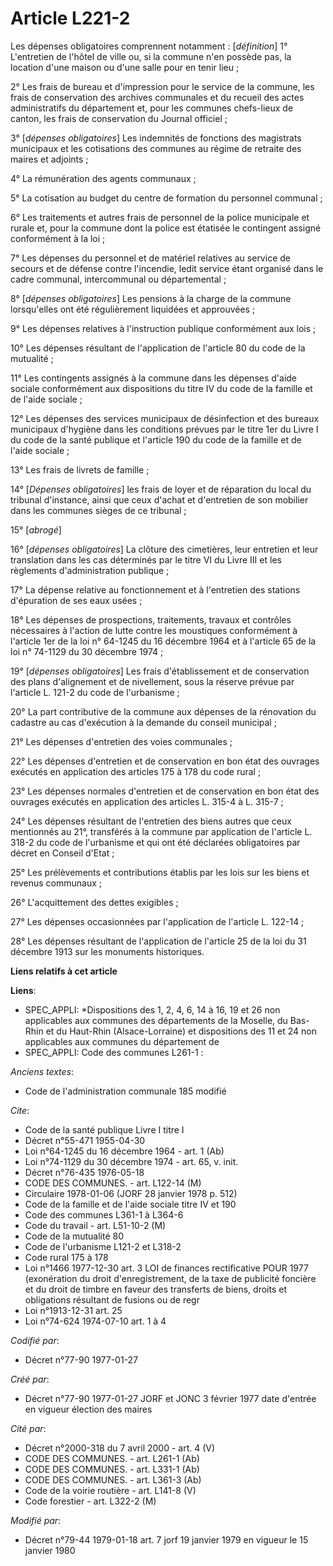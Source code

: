 # Article L221-2

Les dépenses obligatoires comprennent notamment : [*définition*]    1° L'entretien de l'hôtel de ville ou, si la commune n'en
possède pas, la location d'une maison ou d'une salle pour en tenir lieu ; 

2° Les frais de bureau et d'impression pour le service de la commune, les frais de conservation des archives communales et du
recueil des actes administratifs du département et, pour les communes chefs-lieux de canton, les frais de conservation du
Journal officiel ;

3° [*dépenses obligatoires*] Les indemnités de fonctions des magistrats municipaux et les cotisations des communes au régime
de retraite des maires et adjoints ; 

4° La rémunération des agents communaux ; 

5° La cotisation au budget du centre de formation du personnel communal ; 

6° Les traitements et autres frais de personnel de la police municipale et rurale et, pour la commune dont la police est
étatisée le contingent assigné conformément à la loi ; 

7° Les dépenses du personnel et de matériel relatives au service de secours et de défense contre l'incendie, ledit service
étant organisé dans le cadre communal, intercommunal ou départemental ;

8° [*dépenses obligatoires*] Les pensions à la charge de la commune lorsqu'elles ont été régulièrement liquidées et
approuvées ; 

9° Les dépenses relatives à l'instruction publique conformément aux lois ; 

10° Les dépenses résultant de l'application de l'article 80 du code de la mutualité ; 

11° Les contingents assignés à la commune dans les dépenses d'aide sociale conformément aux dispositions du titre IV du code
de la famille et de l'aide sociale ; 

12° Les dépenses des services municipaux de désinfection et des bureaux municipaux d'hygiène dans les conditions prévues par
le titre 1er du Livre I du code de la santé publique et l'article 190 du code de la famille et de l'aide sociale ; 

13° Les frais de livrets de famille ;

14° [*Dépenses obligatoires*] les frais de loyer et de réparation du local du tribunal d'instance, ainsi que ceux d'achat et
d'entretien de son mobilier dans les communes sièges de ce tribunal ; 

15° [*abrogé*]

16° [*dépenses obligatoires*] La clôture des cimetières, leur entretien et leur translation dans les cas déterminés par le
titre VI du Livre III et les règlements d'administration publique ; 

17° La dépense relative au fonctionnement et à l'entretien des stations d'épuration de ses eaux usées ; 

18° Les dépenses de prospections, traitements, travaux et contrôles nécessaires à l'action de lutte contre les moustiques
conformément à l'article 1er de la loi n° 64-1245 du 16 décembre 1964 et à l'article 65 de la loi n° 74-1129 du 30 décembre
1974 ;

19° [*dépenses obligatoires*] Les frais d'établissement et de conservation des plans d'alignement et de nivellement, sous la
réserve prévue par l'article L. 121-2 du code de l'urbanisme ; 

20° La part contributive de la commune aux dépenses de la rénovation du cadastre au cas d'exécution à la demande du conseil
municipal ; 

21° Les dépenses d'entretien des voies communales ; 

22° Les dépenses d'entretien et de conservation en bon état des ouvrages exécutés en application des articles 175 à 178 du
code rural ; 

23° Les dépenses normales d'entretien et de conservation en bon état des ouvrages exécutés en application des articles L.
315-4 à L. 315-7 ; 

24° Les dépenses résultant de l'entretien des biens autres que ceux mentionnés au 21°, transférés à la commune par
application de l'article L. 318-2 du code de l'urbanisme et qui ont été déclarées obligatoires par décret en Conseil d'Etat ;

25° Les prélèvements et contributions établis par les lois sur les biens et revenus communaux ; 

26° L'acquittement des dettes exigibles ; 

27° Les dépenses occasionnées par l'application de l'article L. 122-14 ; 

28° Les dépenses résultant de l'application de l'article 25 de la loi du 31 décembre 1913 sur les monuments historiques.

**Liens relatifs à cet article**

**Liens**:

  - SPEC_APPLI: *Dispositions des 1, 2, 4, 6, 14 à 16, 19 et 26 non applicables aux communes des départements de la Moselle, du Bas-Rhin et du Haut-Rhin (Alsace-Lorraine) et dispositions des 11 et 24 non applicables aux communes du département de
  - SPEC_APPLI: Code des communes L261-1 :

_Anciens textes_:

  - Code de l'administration communale 185 modifié

_Cite_:

  - Code de la santé publique Livre I titre I
  - Décret n°55-471 1955-04-30
  - Loi n°64-1245 du 16 décembre 1964 - art. 1 (Ab)
  - Loi n°74-1129 du 30 décembre 1974 - art. 65, v. init.
  - Décret n°76-435 1976-05-18
  - CODE DES COMMUNES. - art. L122-14 (M)
  - Circulaire 1978-01-06 (JORF 28 janvier 1978 p. 512)
  - Code de la famille et de l'aide sociale titre IV et 190
  - Code des communes L361-1 à L364-6
  - Code du travail - art. L51-10-2 (M)
  - Code de la mutualité 80
  - Code de l'urbanisme L121-2 et L318-2
  - Code rural 175 à 178
  - Loi n°1466 1977-12-30 art. 3 LOI de finances rectificative POUR 1977 (exonération du droit d'enregistrement, de la taxe de publicité foncière et du droit de timbre en faveur des transferts de biens, droits et obligations résultant de fusions ou de regr
  - Loi n°1913-12-31 art. 25
  - Loi n°74-624 1974-07-10 art. 1 à 4

_Codifié par_:

  - Décret n°77-90 1977-01-27

_Créé par_:

  - Décret n°77-90 1977-01-27 JORF et JONC 3 février 1977 date d'entrée en vigueur élection des maires

_Cité par_:

  - Décret n°2000-318 du 7 avril 2000 - art. 4 (V)
  - CODE DES COMMUNES. - art. L261-1 (Ab)
  - CODE DES COMMUNES. - art. L331-1 (Ab)
  - CODE DES COMMUNES. - art. L361-3 (Ab)
  - Code de la voirie routière - art. L141-8 (V)
  - Code forestier - art. L322-2 (M)

_Modifié par_:

  - Décret n°79-44 1979-01-18 art. 7 jorf 19 janvier 1979 en vigueur le 15 janvier 1980
